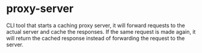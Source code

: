 # proxy-server
CLI tool that starts a caching proxy server, it will forward requests to the actual server and cache the responses. If the same request is made again, it will return the cached response instead of forwarding the request to the server.
